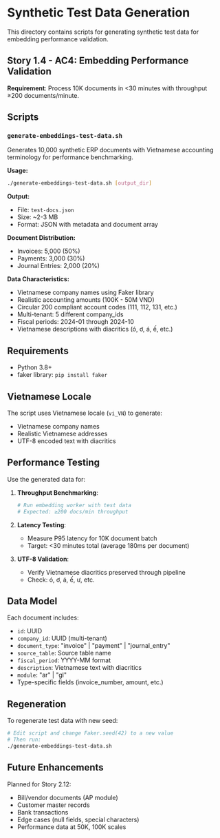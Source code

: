 # Synthetic Test Data Generation

This directory contains scripts for generating synthetic test data for embedding performance validation.

## Story 1.4 - AC4: Embedding Performance Validation

**Requirement**: Process 10K documents in <30 minutes with throughput ≥200 documents/minute.

## Scripts

### `generate-embeddings-test-data.sh`

Generates 10,000 synthetic ERP documents with Vietnamese accounting terminology for performance benchmarking.

**Usage:**
```bash
./generate-embeddings-test-data.sh [output_dir]
```

**Output:**
- File: `test-docs.json`
- Size: ~2-3 MB
- Format: JSON with metadata and document array

**Document Distribution:**
- Invoices: 5,000 (50%)
- Payments: 3,000 (30%)
- Journal Entries: 2,000 (20%)

**Data Characteristics:**
- Vietnamese company names using Faker library
- Realistic accounting amounts (100K - 50M VND)
- Circular 200 compliant account codes (111, 112, 131, etc.)
- Multi-tenant: 5 different company_ids
- Fiscal periods: 2024-01 through 2024-10
- Vietnamese descriptions with diacritics (ó, ơ, á, ế, etc.)

## Requirements

- Python 3.8+
- faker library: `pip install faker`

## Vietnamese Locale

The script uses Vietnamese locale (`vi_VN`) to generate:
- Vietnamese company names
- Realistic Vietnamese addresses
- UTF-8 encoded text with diacritics

## Performance Testing

Use the generated data for:

1. **Throughput Benchmarking**:
   ```bash
   # Run embedding worker with test data
   # Expected: ≥200 docs/min throughput
   ```

2. **Latency Testing**:
   - Measure P95 latency for 10K document batch
   - Target: <30 minutes total (average 180ms per document)

3. **UTF-8 Validation**:
   - Verify Vietnamese diacritics preserved through pipeline
   - Check: ó, ơ, á, ế, ư, etc.

## Data Model

Each document includes:
- `id`: UUID
- `company_id`: UUID (multi-tenant)
- `document_type`: "invoice" | "payment" | "journal_entry"
- `source_table`: Source table name
- `fiscal_period`: YYYY-MM format
- `description`: Vietnamese text with diacritics
- `module`: "ar" | "gl"
- Type-specific fields (invoice_number, amount, etc.)

## Regeneration

To regenerate test data with new seed:
```bash
# Edit script and change Faker.seed(42) to a new value
# Then run:
./generate-embeddings-test-data.sh
```

## Future Enhancements

Planned for Story 2.12:
- Bill/vendor documents (AP module)
- Customer master records
- Bank transactions
- Edge cases (null fields, special characters)
- Performance data at 50K, 100K scales

